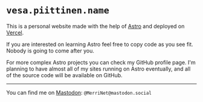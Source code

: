 # `vesa.piittinen.name`

This is a personal website made with the help of [Astro](https://astro.build) and deployed on [Vercel](https://vercel.com).

If you are interested on learning Astro feel free to copy code as you see fit. Nobody is going to come after you.

For more complex Astro projects you can check my GitHub profile page. I'm planning to have almost all of my sites
running on Astro eventually, and all of the source code will be available on GitHub.

---

You can find me on [Mastodon](https://mastodon.social/@MerriNet): `@MerriNet@mastodon.social`
